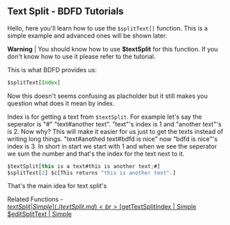 ## Text Split - BDFD Tutorials

Hello, here you'll learn how to use the `$splitText[]` function. This is a simple example and advanced ones will be shown later.

**Warning** | You should know how to use **$textSplit** for this function. If you don't know how to use it please refer to the tutorial.


This is what BDFD provides us:
```js
$splitText[Index]
```
Now this doesn't seems confusing as placholder but it still makes you question what does it mean by index.

Index is for getting a text from `$textSplit`. For example let's say the seperator is "#" "text#another text". "text"'s index is 1 and "another text"'s is 2. Now why? This will make it easier for us just to get the texts instead of writing long things. "text#anothed text#bdfd is nice" now "bdfd is nice"'s index is 3. In short in start we start with 1 and when we see the seperator we sum the number and that's the index for the text next to it.
```js
$textSplit[this is a text#this is another text;#]
$splitText[2] $c[This returns "this is another text".]
```

That's the main idea for text split's

Related Functions - <br>
[$textSplit | Simple](./textSplit.md)<br>
[$getTextSplitIndex | Simple](./getTextSplitIndex.md)<br>
[$editSplitText | Simple](./editSplitText.md)
